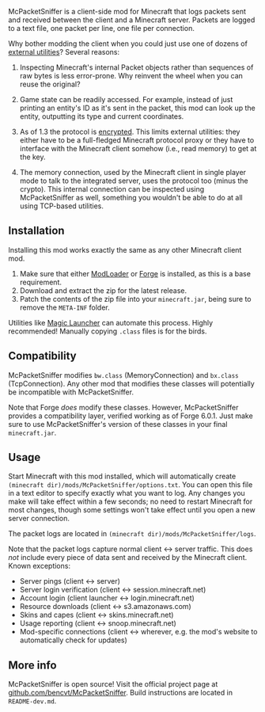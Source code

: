 McPacketSniffer is a client-side mod for Minecraft that logs packets sent and
received between the client and a Minecraft server. Packets are logged to a text
file, one packet per line, one file per connection.

Why bother modding the client when you could just use one of dozens of
[external utilities](http://mc.kev009.com/Utility_List)? Several reasons:

1.  Inspecting Minecraft's internal Packet objects rather than sequences of raw
    bytes is less error-prone. Why reinvent the wheel when you can reuse the
    original?

2.  Game state can be readily accessed. For example, instead of just printing an
    entity's ID as it's sent in the packet, this mod can look up the entity,
    outputting its type and current coordinates.

3.  As of 1.3 the protocol is [encrypted](http://mc.kev009.com/Protocol_Encryption).
    This limits external utilities: they either have to be a full-fledged
    Minecraft protocol proxy or they have to interface with the Minecraft client
    somehow (i.e., read memory) to get at the key.

4.  The memory connection, used by the Minecraft client in single player mode to
    talk to the integrated server, uses the protocol too (minus the crypto).
    This internal connection can be inspected using McPacketSniffer as well,
    something you wouldn't be able to do at all using TCP-based utilities.

## Installation

Installing this mod works exactly the same as any other Minecraft client mod.

1.  Make sure that either [ModLoader](http://www.minecraftforum.net/topic/75440-modloader/)
    or [Forge](http://www.minecraftforge.net/forum/) is installed, as this is a
    base requirement.
2.  Download and extract the zip for the latest release.
3.  Patch the contents of the zip file into your `minecraft.jar`, being sure to
    remove the `META-INF` folder.

Utilities like [Magic Launcher](http://www.minecraftforum.net/topic/939149-/)
can automate this process. Highly recommended! Manually copying `.class` files
is for the birds.

## Compatibility

McPacketSniffer modifies `bw.class` (MemoryConnection) and `bx.class`
(TcpConnection). Any other mod that modifies these classes will potentially be
incompatible with McPacketSniffer.

Note that Forge *does* modify these classes. However, McPacketSniffer provides a
compatibility layer, verified working as of Forge 6.0.1. Just make sure to use
McPacketSniffer's version of these classes in your final `minecraft.jar`.

## Usage

Start Minecraft with this mod installed, which will automatically create
`(minecraft dir)/mods/McPacketSniffer/options.txt`. You can open this file in a
text editor to specify exactly what you want to log. Any changes you make will
take effect within a few seconds; no need to restart Minecraft for most changes,
though some settings won't take effect until you open a new server connection.

The packet logs are located in `(minecraft dir)/mods/McPacketSniffer/logs`.

Note that the packet logs capture normal client <-> server traffic. This does
*not* include every piece of data sent and received by the Minecraft client.
Known exceptions:

 *  Server pings (client <-> server)
 *  Server login verification (client <-> session.minecraft.net)
 *  Account login (client launcher <-> login.minecraft.net)
 *  Resource downloads (client <-> s3.amazonaws.com)
 *  Skins and capes (client <-> skins.minecraft.net)
 *  Usage reporting (client <-> snoop.minecraft.net)
 *  Mod-specific connections (client <-> wherever, e.g. the mod's website to
    automatically check for updates)

## More info

McPacketSniffer is open source! Visit the official project page at
[github.com/bencvt/McPacketSniffer](https://github.com/bencvt/McPacketSniffer).
Build instructions are located in `README-dev.md`.

